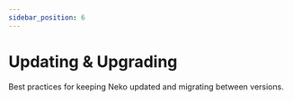 ```yaml
---
sidebar_position: 6
---
```


# Updating & Upgrading

Best practices for keeping Neko updated and migrating between versions.

